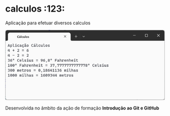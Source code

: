 # calculos :123:
Aplicação para efetuar diversos calculos

![Aplicação Cálculos](aplicacao-calculos.png)

Desenvolvida no âmbito da ação de formação **Introdução ao 
Git e GitHub**
